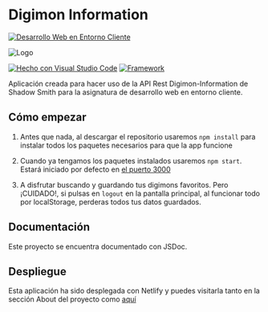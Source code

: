 
# Digimon Information

[![Desarrollo Web en Entorno Cliente](https://img.shields.io/badge/Asignatura-DWEC-blue?style=for-the-badge)](https://iesrafaelalberti.es/c-f-g-s-desarrollo-de-aplicaciones-web/)

![Logo](https://i0.wp.com/elpalomitron.com/wp-content/uploads/2021/01/primera-temporada-de-Digimon-llega-a-Crunchyroll-destacada-El-Palomitron.jpg?resize=1200%2C600&ssl=1)

[![Hecho con Visual Studio Code](https://badges.aleen42.com/src/visual_studio_code.svg)](https://code.visualstudio.com/)
[![Framework](https://badges.aleen42.com/src/react.svg)](https://reactjs.org/)

Aplicación creada para hacer uso de la API Rest Digimon-Information de Shadow Smith para la asignatura de desarrollo web en entorno cliente.

## Cómo empezar

1. Antes que nada, al descargar el repositorio usaremos `npm install` para instalar todos los paquetes necesarios para que la app funcione

2. Cuando ya tengamos los paquetes instalados usaremos `npm start`. Estará iniciado por defecto en [el puerto 3000](http://localhost:3000)

3. A disfrutar buscando y guardando tus digimons favoritos. Pero ¡CUIDADO!, si pulsas en `logout` en la pantalla principal, al funcionar todo por localStorage, perderas todos tus datos guardados.


## Documentación

Este proyecto se encuentra documentado con JSDoc. 

## Despliegue

Esta aplicación ha sido desplegada con Netlify y puedes visitarla tanto en la sección About del proyecto como [aquí](voluble-tulumba-b9cf5a.netlify.app/) 
